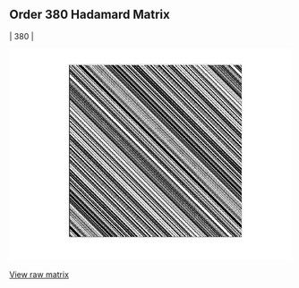 ## Order 380 Hadamard Matrix

| 380 |

<img src="380.png" class="img-responsive" alt=""> 

[View raw matrix](order380.txt)
